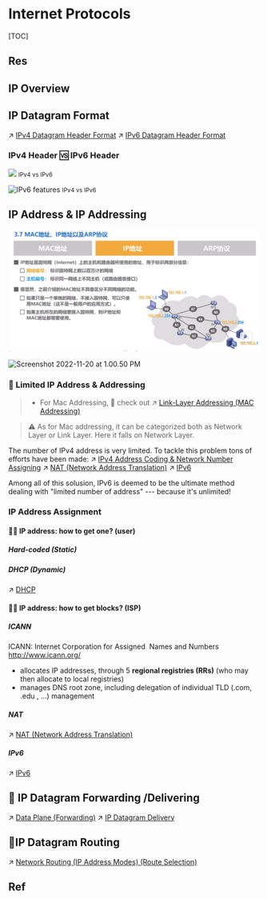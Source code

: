 # Internet Protocols

[TOC]



## Res



## IP Overview



## IP Datagram Format
↗ [IPv4 Datagram Header Format](IPv4/IPv4%20Datagram%20Header%20Format.md)
↗ [IPv6 Datagram Header Format](IPv6/IPv6%20Datagram%20Header%20Format.md)


### IPv4 Header 🆚 IPv6 Header
![](../../../../../../../Assets/Pics/technologies_white_paper0900aecd8054d37d-03.jpg)
<small>IPv4 vs IPv6</small>


![IPv6 features](../../../../../../../Assets/Pics/image44.png)
<small>IPv4 vs IPv6</small>



## IP Address & IP Addressing
![](../../../../../../Assets/Pics/Screenshot%202023-05-10%20at%2011.08.49%20AM.png)

![Screenshot 2022-11-20 at 1.00.50 PM](../../../../../../../../Assets/Pics/Screenshot%202022-11-20%20at%201.00.50%20PM.png)


### 🎰 Limited IP Address & Addressing

> - For Mac Addressing, 🙈 check out  ↗ [Link-Layer Addressing (MAC Addressing)](../../0x06%20Data%20Link%20Layer/📌%20Link%20Layer%20(Switched%20Network)%20Basics/Link-Layer%20Addressing%20(MAC%20Addressing).md)

> ⚠ As for Mac addressing, it can be categorized both as Network Layer or Link Layer. Here it falls on Network Layer.

The number of IPv4 address is very limited. To tackle this problem tons of efforts have been made:
↗ [IPv4 Address Coding & Network Number Assigning](IPv4/IPv4%20Address%20Coding%20&%20Network%20Number%20Assigning.md)
↗ [NAT (Network Address Translation)](../MiddleBoxes/NAT%20(Network%20Address%20Translation)/NAT%20(Network%20Address%20Translation).md)
↗ [IPv6](IPv6/IPv6.md)

Among all of this solusion, IPv6 is deemed to be the ultimate method dealing with "limited number of address" --- because it's unlimited!


### IP Address Assignment
#### 👐🏼 IP address: how to get one? (user)
##### Hard-coded (Static)

##### DHCP (Dynamic)
↗ [DHCP](../../0x01%20Application%20Layer/🚔%20Network%20Managements%20&%20Standards/DHCP.md)


#### 👐🏼 IP address: how to get blocks? (ISP)
##### ICANN
ICANN: Internet Corporation for Assigned  Names and Numbers http://www.icann.org/
- allocates IP addresses, through 5 **regional registries (RRs)** (who may then allocate to local registries)
- manages DNS root zone, including delegation of individual TLD (.com, .edu , …) management

##### NAT
↗ [NAT (Network Address Translation)](../MiddleBoxes/NAT%20(Network%20Address%20Translation)/NAT%20(Network%20Address%20Translation).md)

##### IPv6
↗ [IPv6](IPv6/IPv6.md)



## 🚚 IP Datagram Forwarding /Delivering
↗ [Data Plane (Forwarding)](../🚙%20Data%20Plane%20(Forwarding)/Data%20Plane%20(Forwarding).md)
↗ [IP Datagram Delivery](IP%20Datagram%20Delivery.md)



## 🚏IP Datagram Routing
↗ [Network Routing (IP Address Modes) (Route Selection)](../🎮%20Control%20Plane%20(Routing%20&%20Managements)/Network%20Routing%20(IP%20Address%20Modes)%20(Route%20Selection)/Network%20Routing%20(IP%20Address%20Modes)%20(Route%20Selection).md)



## Ref
